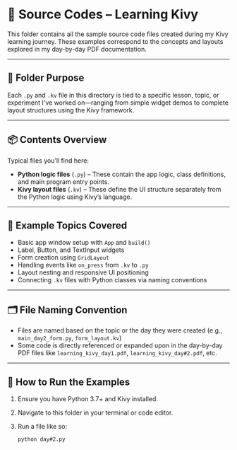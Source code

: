 # 🧠 Source Codes – Learning Kivy

This folder contains all the sample source code files created during my Kivy learning journey. These examples correspond to the concepts and layouts explored in my day-by-day PDF documentation.

---

## 📁 Folder Purpose

Each `.py` and `.kv` file in this directory is tied to a specific lesson, topic, or experiment I've worked on—ranging from simple widget demos to complete layout structures using the Kivy framework.

---

## 📦 Contents Overview

Typical files you’ll find here:

- **Python logic files** (`.py`) – These contain the app logic, class definitions, and main program entry points.
- **Kivy layout files** (`.kv`) – These define the UI structure separately from the Python logic using Kivy’s language.

---

## 🧪 Example Topics Covered

- Basic app window setup with `App` and `build()`  
- Label, Button, and TextInput widgets  
- Form creation using `GridLayout`  
- Handling events like `on_press` from `.kv` to `.py`  
- Layout nesting and responsive UI positioning  
- Connecting `.kv` files with Python classes via naming conventions

---

## 🗂 File Naming Convention

- Files are named based on the topic or the day they were created (e.g., `main_day2_form.py`, `form_layout.kv`)  
- Some code is directly referenced or expanded upon in the day-by-day PDF files like `learning_kivy_day1.pdf`, `learning_kivy_day#2.pdf`, etc.

---

## 🚀 How to Run the Examples

1. Ensure you have Python 3.7+ and Kivy installed.
2. Navigate to this folder in your terminal or code editor.
3. Run a file like so:

   ```
   python day#2.py
